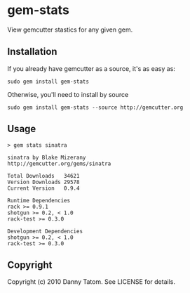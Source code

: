 # gem-stats

View gemcutter stastics for any given gem.

## Installation

If you already have gemcutter as a source, it's as easy as:

    sudo gem install gem-stats

Otherwise, you'll need to install by source

    sudo gem install gem-stats --source http://gemcutter.org

## Usage

    > gem stats sinatra

    sinatra by Blake Mizerany
    http://gemcutter.org/gems/sinatra

    Total Downloads   34621
    Version Downloads 29578
    Current Version   0.9.4

    Runtime Dependencies
    rack >= 0.9.1
    shotgun >= 0.2, < 1.0
    rack-test >= 0.3.0

    Development Dependencies
    shotgun >= 0.2, < 1.0
    rack-test >= 0.3.0

## Copyright

Copyright (c) 2010 Danny Tatom. See LICENSE for details.
